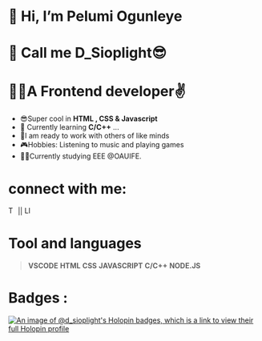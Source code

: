 # 👋 Hi, I’m Pelumi Ogunleye

# 👋 Call me D_Sioplight😎
# 👨‍💻A Frontend developer✌️
-  😎Super cool in **HTML , CSS & Javascript** 
- 🌱 Currently learning **C/C++** ...
-  👷I am ready to work with others of like minds
-  🎮Hobbies: Listening to music and playing games
-  👨‍🎓Currently studying EEE @OAUIFE.

# connect with me:
 <a href="https://twitter.com/sioplightman?t=k8v49GbGCBmOpgO8yMrZow&s=09"><img alt="TW" src="https://res.cloudinary.com/slmedia/image/upload/v1652302113/samples/food/fa_twitter-16x16-761629_rhy95g.png" style="height : 15px; width : 15px;" /><a>       ||    <a href="https://www.linkedin.com/in/pelumi-miracle-38b157212"><img alt="LI" src="https://res.cloudinary.com/slmedia/image/upload/v1652302113/samples/food/linkedin-16x16-761611_a8dv2c.png"  style="height : 15px; width : 15px;" /><a><a>
# Tool and languages
> **VSCODE** **HTML** **CSS** **JAVASCRIPT** **C/C++** **NODE.JS**
  
# Badges :
  [![An image of @d_sioplight's Holopin badges, which is a link to view their full Holopin profile](https://holopin.me/d_sioplight)](https://holopin.io/@d_sioplight)
#
 
<!---
Slmpire/Slmpire is a ✨ special ✨ repository because its `README.md` (this file) appears on your GitHub profile.
You can click the Preview link to take a look at your changes.
--->
